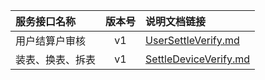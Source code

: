   
| 服务接口名称 | 版本号 | 说明文档链接 |  
| :----------------- | :-----: | :---------------- |  
| 用户结算户审核 | v1 | [UserSettleVerify.md](https://github.com/Zhang-Monica/gitMd/blob/master/EpeisSupp/SupVerifyServer/UserSettleVerify.md) |  
| 装表、换表、拆表 | v1 | [SettleDeviceVerify.md](https://github.com/Zhang-Monica/gitMd/blob/master/EpeisSupp/SupVerifyServer/SettleDeviceVerify.md) |  
  
